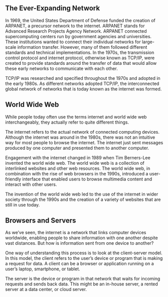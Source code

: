 ## The Ever-Expanding Network

In 1969, the United States Department of Defense funded the creation of ARPANET, a precursor network to the internet. ARPANET stands for Advanced Research Projects Agency Network. ARPANET connected supercomputing centers run by government agencies and universities.
These institutions wanted to connect their individual networks for large-scale information transfer. However, many of them followed different standards and technical implementations. In the 1970s, the transmission control protocol and internet protocol, otherwise known as TCP/IP, were created to provide standards around the transfer of data that would allow these early networks to communicate with each other.

TCP/IP was researched and specified throughout the 1970s and adopted in the early 1980s. As different networks adopted TCP/IP, the interconnected global network of networks that is today known as the internet was formed.

## World Wide Web

While people today often use the terms internet and world wide web interchangeably, they actually refer to quite different things.

The internet refers to the actual network of connected computing devices. Although the internet was around in the 1980s, there was not an intuitive way for most people to browse the internet. The internet just sent messages produced by one computer and presented them to another computer.

Engagement with the internet changed in 1989 when Tim Berners-Lee invented the world wide web. The world wide web is a collection of interlinked websites and other web resources. The world wide web, in combination with the rise of web browsers in the 1990s, introduced a user-friendly interface that enabled users to browse multimedia content and interact with other users.

The invention of the world wide web led to the use of the internet in wider society through the 1990s and the creation of a variety of websites that are still in use today.

## Browsers and Servers
As we’ve seen, the internet is a network that links computer devices worldwide, enabling people to share information with one another despite vast distances. But how is information sent from one device to another?

One way of understanding this process is to look at the client-server model. In this model, the client refers to the user’s device or program that is making a request for data. A client can be a browser or application running on a user’s laptop, smartphone, or tablet.

The server is the device or program in that network that waits for incoming requests and sends back data. This might be an in-house server, a rented server at a data center, or cloud server. 

